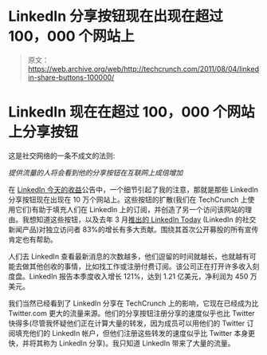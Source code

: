 # LinkedIn 分享按钮现在出现在超过 100，000 个网站上

> 原文：<https://web.archive.org/web/http://techcrunch.com/2011/08/04/linkedin-share-buttons-100000/>

# LinkedIn 现在在超过 100，000 个网站上分享按钮

这是社交网络的一条不成文的法则:

*提供流量的人将会看到他的分享按钮在互联网上成倍增加*

在 [LinkedIn 今天的收益](https://web.archive.org/web/20230228082113/https://techcrunch.com/2011/08/04/linkedin-beats-the-street-in-first-quarter-as-a-public-company-revenue-up-120-percent-to-121m/)公告中，一个细节引起了我的注意，那就是那些 LinkedIn 分享按钮现在出现在 10 万个网站上。这些按钮的扩散(我们在 TechCrunch 上使用它们)有助于填充人们在 LinkedIn 上的订阅，并创造了另一个访问该网站的理由。我想知道这些按钮，以及去年 3 月[推出的 LinkedIn Today](https://web.archive.org/web/20230228082113/https://techcrunch.com/2011/03/10/linkedin-today-a-social-news-product-for-professionals/) (LinkedIn 的社交新闻产品)对独立访问者 83%的增长有多大贡献。围绕其首次公开募股的所有宣传肯定也有帮助。

人们去 LinkedIn 查看最新消息的次数越多，他们逗留的时间就越长，也就越有可能去做其他创收的事情，比如找工作或注册付费订阅。该公司正在打开许多收入刻度盘。LinkedIn 报告本季度收入增长 121%，达到 1.21 亿美元，净利润为 450 万美元。

我们当然已经看到了 LinkedIn 分享在 TechCrunch 上的影响，它现在已经成为比 Twitter.com 更大的流量来源。他们的分享按钮注册分享的速度似乎也比 Twitter 快得多(尽管我怀疑他们正在计算大量的转发，因为成员可以用他们的 Twitter 订阅填充他们的 LinkedIn 帐户，但他们注册这些转发的速度似乎比 Twitter 本身更快，并将其称为 LinkedIn 分享)。我只知道 LinkedIn 带来了大量的流量。